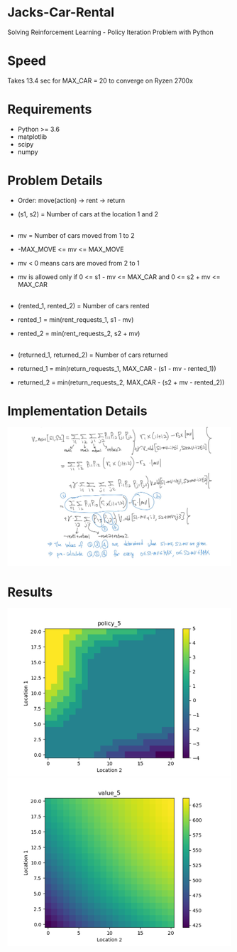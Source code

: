 # Jacks-Car-Rental
Solving Reinforcement Learning - Policy Iteration Problem with Python

# Speed
Takes 13.4 sec for MAX_CAR = 20 to converge on Ryzen 2700x

# Requirements
* Python >= 3.6
* matplotlib
* scipy
* numpy

# Problem Details
* Order: move(action) -> rent -> return
* (s1, s2) = Number of cars at the location 1 and 2<br><br>

* mv = Number of cars moved from 1 to 2
* -MAX_MOVE <= mv <= MAX_MOVE
* mv < 0 means cars are moved from 2 to 1
* mv is allowed only if 0 <= s1 - mv <= MAX_CAR and 0 <= s2 + mv <= MAX_CAR<br><br>

* (rented_1, rented_2) = Number of cars rented
* rented_1 = min(rent_requests_1, s1 - mv)
* rented_2 = min(rent_requests_2, s2 + mv)<br><br>

* (returned_1, returned_2) = Number of cars returned
* returned_1 = min(return_requests_1, MAX_CAR - (s1 - mv - rented_1))
* returned_2 = min(return_requests_2, MAX_CAR - (s2 + mv - rented_2))

# Implementation Details
![](https://github.com/aask1357/Jacks-Car-Rental/blob/main/Implementation.jpg)

# Results
![](https://github.com/aask1357/Jacks-Car-Rental/blob/main/policy_5.png) ![](https://github.com/aask1357/Jacks-Car-Rental/blob/main/value_5.png)

